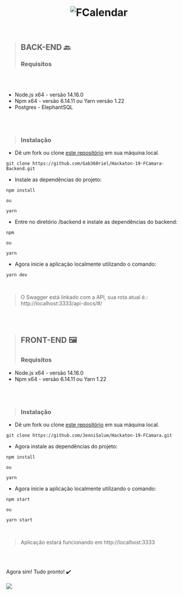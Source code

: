<h1 align="center">
    <img alt="FCalendar" src="https://i.postimg.cc/HnCSzQsK/fcalendar-banner-instalacao.png" />
</h1>

<br>

> ## BACK-END 🔙
> ### Requisitos

<br>
<br>

+ Node.js x64 - versão 14.16.0
+ Npm x64 - versão 6.14.11 ou Yarn versão 1.22
+ Postgres - ElephantSQL

<br>
<br>


> ### Instalação

+ Dê um fork ou clone [este repositório](https://github.com/Gab360riel/Hackaton-19-FCamara-Backend.git) em sua máquina local.
```
git clone https://github.com/Gab360riel/Hackaton-19-FCamara-Backend.git

```

+ Instale as dependências do projeto:

```npm
npm install 
    
ou 
    
yarn 
```
+ Entre no diretório /backend e instale as dependências do backend:

```
npm

ou
   
yarn
```
+ Agora inicie a aplicação localmente utilizando o comando:
```
yarn dev

```
<br>

>O Swagger está linkado com a API, sua rota atual é.: http://localhost:3333/api-docs/#/


<br>
<br>

> ## FRONT-END 🖼️
> ### Requisitos


+ Node.js x64 - versão 14.16.0
+ Npm x64 - versão 6.14.11 ou Yarn 1.22


<br>
<br>

> ### Instalação

+ Dê um fork ou clone [este repositório](https://github.com/JenniSalum/Hackaton-19-FCamara.git) em sua máquina local.

``` 
git clone https://github.com/JenniSalum/Hackaton-19-FCamara.git

```
+ Agora instale as dependências do projeto:

```
npm install 
    
ou 
    
yarn 
```

+ Agora inicie a aplicação localmente utilizando o comando:
```
npm start
 
ou 
 
yarn start
```
<br>

>Aplicação estará funcionando em http://localhost:3333

<br>
<br>

Agora sim! Tudo pronto! ✔️
<br><br>
<img align="left" src="https://c.tenor.com/QQNtnfVCfvUAAAAM/baby-scream-yeah.gif"/>
